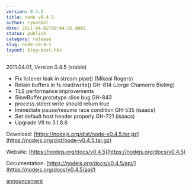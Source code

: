 ```yaml
---
version: 0.4.5
title: node v0.4.5
author: ryandahl
date: 2011-04-02T09:04:58.000Z
status: publish
category: release
slug: node-v0-4-5
layout: blog-post.hbs
---
```


2011.04.01, Version 0.4.5 (stable)

- Fix listener leak in stream.pipe() (Mikeal Rogers)
- Retain buffers in fs.read/write() GH-814 (Jorge Chamorro Bieling)
- TLS performance improvements
- SlowBuffer.prototype.slice bug GH-843
- process.stderr.write should return true
- Immediate pause/resume race condition GH-535 (isaacs)
- Set default host header properly GH-721 (isaacs)
- Upgrade V8 to 3.1.8.8

Download: [https://nodejs.org/dist/node-v0.4.5.tar.gz](https://nodejs.org/dist/node-v0.4.5.tar.gz)

Website: [https://nodejs.org/docs/v0.4.5](https://nodejs.org/docs/v0.4.5)

Documentation: [https://nodejs.org/docs/v0.4.5/api/](https://nodejs.org/docs/v0.4.5/api/)

[announcement](https://groups.google.com/d/topic/nodejs/aOC7SRLJhQY/discussion)
